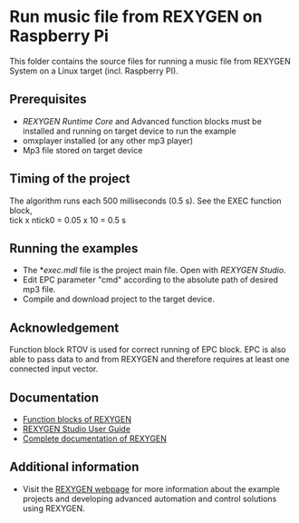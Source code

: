 Run music file from REXYGEN on Raspberry Pi
======================================================

This folder contains the source files for running a music file from REXYGEN System on a Linux target (incl. Raspberry PI).

## Prerequisites ##
- *REXYGEN Runtime Core* and Advanced function blocks must be installed and running on target 
device to run the example
- omxplayer installed (or any other mp3 player)
- Mp3 file stored on target device

## Timing of the project ##
The algorithm runs each 500 milliseconds (0.5 s). See the EXEC function block,  
tick x ntick0 = 0.05 x 10 = 0.5 s

## Running the examples ##
- The **exec.mdl* file is the project main file. Open with *REXYGEN Studio*.
- Edit EPC parameter "cmd" according to the absolute path of desired mp3 file.
- Compile and download project to the target device.

## Acknowledgement ##
Function block RTOV is used for correct running of EPC block. EPC is also able
to pass data to and from REXYGEN and therefore requires at least one
connected input vector.

## Documentation ##
- [Function blocks of REXYGEN](https://www.rexygen.com/doc/PDF/ENGLISH/BRef_ENG.pdf)
- [REXYGEN Studio User Guide](https://www.rexygen.com/doc/PDF/ENGLISH/RexygenStudio_ENG.pdf)
- [Complete documentation of REXYGEN](http://www.rexygen.com/documentation-and-support)

## Additional information ##
- Visit the [REXYGEN webpage](http://www.rexygen.com) 
for more information about the example projects and developing advanced 
automation and control solutions using REXYGEN.
